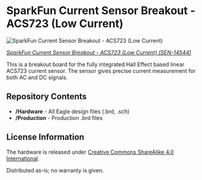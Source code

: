 SparkFun Current Sensor Breakout - ACS723 (Low Current)
=====================================================
![SparkFun Current Sensor Breakout - ACS723 (Low Current)](https://cdn.sparkfun.com/assets/parts/1/2/6/6/7/14544-SparkFun_Current_Sensor_Breakout_-_ACS723__Low_Current_-01.jpg)


[*SparkFun Current Sensor Breakout - ACS723 (Low Current) (SEN-14544)*](https://www.sparkfun.com/products/14544)

This is a breakout board for the fully integrated Hall Effect based linear ACS723 current sensor. 
The sensor gives precise current measurement for both AC and DC signals.

Repository Contents
-------------------
* **/Hardware** - All Eagle design files (.brd, .sch)
* **/Production** - Production .brd files


License Information
-------------------
The hardware is released under [Creative Commons ShareAlike 4.0 International](https://creativecommons.org/licenses/by-sa/4.0/).

Distributed as-is; no warranty is given.
